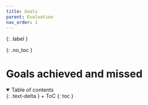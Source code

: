 ```yaml
---
title: Goals
parent: Evaluation
nav_order: 1
---
```


{: .label }


{: .no_toc }
# Goals achieved and missed

<details open markdown="block">
{: .text-delta }
<summary>Table of contents</summary>
+ ToC
{: toc }
</details>

